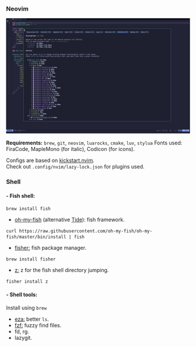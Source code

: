 ### Neovim

![img0.jpg](./img/img1.jpg)

**Requirements:** `brew`, `git`, `neovim`, `luarocks`, `cmake`, `luv`, `stylua`
Fonts used: FiraCode, MapleMono (for italic), Codicon (for icons).

Configs are based on [kickstart.nvim](https://github.com/nvim-lua/kickstart.nvim).<br>Check out `.config/nvim/lazy-lock.json` for plugins used.

### Shell

#### - Fish shell:

```
brew install fish
```

- [oh-my-fish](https://github.com/oh-my-fish/oh-my-fish) (alternative [Tide](https://github.com/IlanCosman/tide)): fish framework.

```
curl https://raw.githubusercontent.com/oh-my-fish/oh-my-fish/master/bin/install | fish
```

- [fisher:](https://github.com/jorgebucaran/fisher) fish package manager.

```
brew install fisher
```

- [z:](https://github.com/jethrokuan/z) z for the fish shell directory jumping.

```
fisher install z
```

#### - Shell tools:

Install using `brew`

- [eza:](https://github.com/eza-community/eza) better `ls`.
- [fzf:](https://github.com/junegunn/fzf) fuzzy find files.
- fd, rg.
- lazygit.

